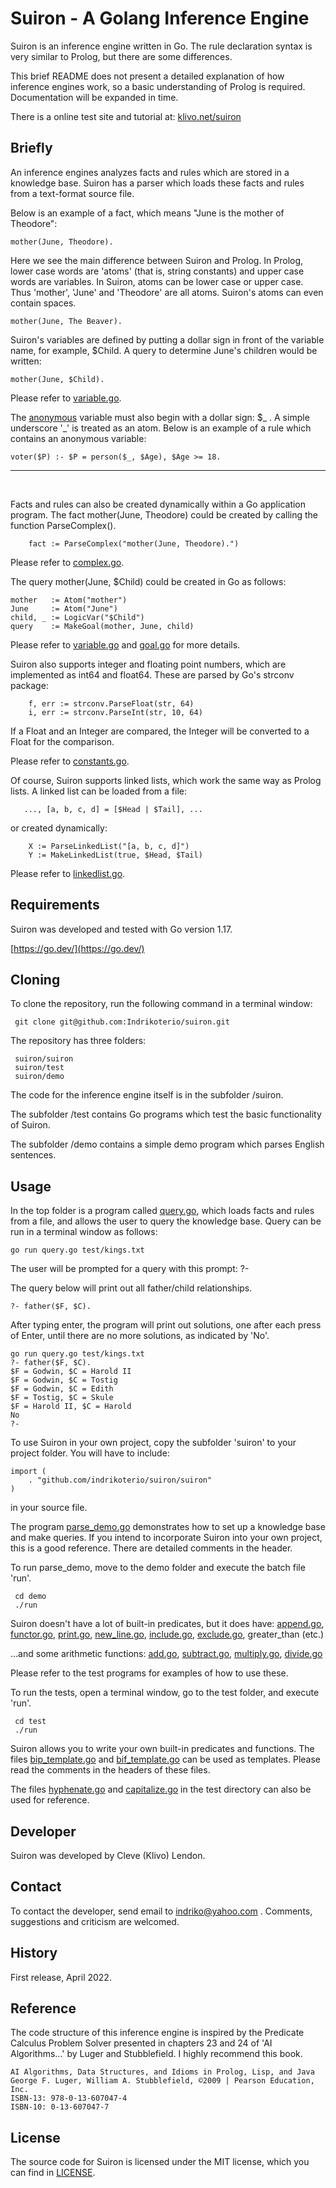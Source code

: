 # Suiron - A Golang Inference Engine

Suiron is an inference engine written in Go. The rule declaration syntax is very similar to Prolog, but there are some differences.

This brief README does not present a detailed explanation of how inference engines work, so a basic understanding of Prolog is required. Documentation will be expanded in time.

There is a online test site and tutorial at: [klivo.net/suiron](https://klivo.net/suiron)

## Briefly

An inference engines analyzes facts and rules which are stored in a knowledge base. Suiron has a parser which loads these facts and rules from a text-format source file.

Below is an example of a fact, which means "June is the mother of Theodore":

```
mother(June, Theodore).
```

Here we see the main difference between Suiron and Prolog. In Prolog, lower case words are 'atoms' (that is, string constants) and upper case words are variables. In Suiron, atoms can be lower case or upper case. Thus 'mother', 'June' and 'Theodore' are all atoms. Suiron's atoms can even contain spaces.

```
mother(June, The Beaver).
```

Suiron's variables are defined by putting a dollar sign in front of the variable name, for example, $Child. A query to determine June's children would be written:

```
mother(June, $Child).
```

Please refer to [variable.go](suiron/variable.go).

The [anonymous](suiron/anonymous.go) variable must also begin with a dollar sign: $\_ . A simple underscore '\_' is treated as an atom. Below is an example of a rule which contains an anonymous variable:

```
voter($P) :- $P = person($_, $Age), $Age >= 18.
```

<hr><br>

Facts and rules can also be created dynamically within a Go application program. The fact
mother(June, Theodore) could be created by calling the function ParseComplex().

```
    fact := ParseComplex("mother(June, Theodore).")
```

Please refer to [complex.go](suiron/complex.go).

The query mother(June, $Child) could be created in Go as follows:

```
mother   := Atom("mother")
June     := Atom("June")
child, _ := LogicVar("$Child")
query    := MakeGoal(mother, June, child)
```

Please refer to [variable.go](suiron/variable.go) and [goal.go](suiron/goal.go) for more details.

Suiron also supports integer and floating point numbers, which are implemented as int64 and float64. These are parsed by Go's strconv package:

```
    f, err := strconv.ParseFloat(str, 64)
    i, err := strconv.ParseInt(str, 10, 64)
```

If a Float and an Integer are compared, the Integer will be converted to a Float for the comparison.

Please refer to [constants.go](suiron/constants.go).

Of course, Suiron supports linked lists, which work the same way as Prolog lists. A linked list can be loaded from a file:

```
   ..., [a, b, c, d] = [$Head | $Tail], ...
```

or created dynamically:

```
    X := ParseLinkedList("[a, b, c, d]")
    Y := MakeLinkedList(true, $Head, $Tail)
```

Please refer to [linkedlist.go](suiron/linkedlist.go).

## Requirements

Suiron was developed and tested with Go version 1.17.

[https://go.dev/](https://go.dev/)

## Cloning

To clone the repository, run the following command in a terminal window:

```
 git clone git@github.com:Indrikoterio/suiron.git
```

The repository has three folders:

```
 suiron/suiron
 suiron/test
 suiron/demo
```

The code for the inference engine itself is in the subfolder /suiron.

The subfolder /test contains Go programs which test the basic functionality of Suiron.

The subfolder /demo contains a simple demo program which parses English sentences.

## Usage

In the top folder is a program called [query.go](query.go), which loads facts and rules from a file, and allows the user to query the knowledge base. Query can be run in a terminal window as follows:

```
go run query.go test/kings.txt
```

The user will be prompted for a query with this prompt: ?-

The query below will print out all father/child relationships.

```
?- father($F, $C).
```

After typing enter, the program will print out solutions, one after each press of Enter, until there are no more solutions, as indicated by 'No'.

```
go run query.go test/kings.txt
?- father($F, $C).
$F = Godwin, $C = Harold II
$F = Godwin, $C = Tostig
$F = Godwin, $C = Edith
$F = Tostig, $C = Skule
$F = Harold II, $C = Harold
No
?-
```

To use Suiron in your own project, copy the subfolder 'suiron' to your project folder. You will have to include:

```
import (
    . "github.com/indrikoterio/suiron/suiron"
)
```

in your source file.

The program [parse_demo.go](demo/parse_demo.go) demonstrates how to set up a knowledge base and make queries. If you intend to incorporate Suiron into your own project, this is a good reference. There are detailed comments in the header.

To run parse_demo, move to the demo folder and execute the batch file 'run'.

```
 cd demo
 ./run
```

Suiron doesn't have a lot of built-in predicates, but it does have: [append.go](suiron/append.go), [functor.go](suiron/functor.go), [print.go](suiron/print.go), [new_line.go](suiron/new_line.go), [include.go](suiron/include.go), [exclude.go](suiron/exclude.go), greater_than (etc.)


...and some arithmetic functions: [add.go](suiron/add.go), [subtract.go](suiron/subtract.go), [multiply.go](suiron/multiply.go), [divide.go](suiron/divide.go)

Please refer to the test programs for examples of how to use these.

To run the tests, open a terminal window, go to the test folder, and execute 'run'.

```
 cd test
 ./run
```

Suiron allows you to write your own built-in predicates and functions. The files [bip_template.go](suiron/bip_template.go) and [bif_template.go](suiron/bif_template.go) can be used as templates. Please read the comments in the headers of these files.

The files [hyphenate.go](test/hyphenate.go) and [capitalize.go](test/capitalize.go) in the test directory can also be used for reference.

## Developer

Suiron was developed by Cleve (Klivo) Lendon.

## Contact

To contact the developer, send email to indriko@yahoo.com . Comments, suggestions and criticism are welcomed.

## History

First release, April 2022.

## Reference

The code structure of this inference engine is inspired by the Predicate Calculus Problem Solver presented in chapters 23 and 24 of 'AI Algorithms...' by Luger and Stubblefield. I highly recommend this book.

```
AI Algorithms, Data Structures, and Idioms in Prolog, Lisp, and Java
George F. Luger, William A. Stubblefield, ©2009 | Pearson Education, Inc. 
ISBN-13: 978-0-13-607047-4
ISBN-10: 0-13-607047-7
```

## License

The source code for Suiron is licensed under the MIT license, which you can find in [LICENSE](LICENSE).
